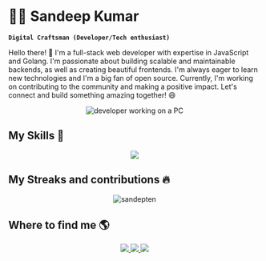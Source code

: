 # 👨‍💻 Sandeep Kumar

**`Digital Craftsman (Developer/Tech enthusiast)`**

Hello there! 👋 I'm a full-stack web developer with expertise in JavaScript and Golang. I'm passionate about building scalable and maintainable backends, as well as creating beautiful frontends. I'm always eager to learn new technologies and I'm a big fan of open source. Currently, I'm working on contributing to the community and making a positive impact. Let's connect and build something amazing together! 😄

<p align="center">
    <img src="https://media.giphy.com/media/qgQUggAC3Pfv687qPC/giphy.gif" alt="developer working on a PC"/>
</p>

## My Skills 🚀

<p align="center">
  <a href="">
    <img src="https://skillicons.dev/icons?i=html,css,javascript,react,nextjs,tailwind,typescript,golang,nodejs,express,mongodb,mysql,postgresql,astro,scss,solidjs,svelte,aws,supabase,vite,jest,django,firebase,gcp,linux,redux,git,github,gitlab,docker,bash,bootstrap,deno,rust,graphql,nestjs,postman,dynamodb,java,cpp,python,vscode,vercel,prisma,materialui,md,kafka,neovim,lua,nginx,planetscale,sequelize&perline=11" />
  </a>
</p>

## My Streaks and contributions 🔥

<p align="center"><img align="center" src="https://github-readme-streak-stats.herokuapp.com/?user=sandepten&" alt="sandepten" /></p>

## Where to find me 🌎

<div align="center">
    <a href="https://www.linkedin.com/in/sandepten/">
        <img src="https://img.shields.io/badge/-Sandeep%20Kumar-0077B5?style=flat&logo=Linkedin&logoColor=white"/>
    </a>
    <a href="https://twitter.com/sandepten">
        <img src="https://img.shields.io/badge/-@sandepten-1DA1F2?style=flat&logo=Twitter&logoColor=white"/>
    </a>
    <a href="mailto:sandepten+github@gmail.com">
        <img src="https://img.shields.io/badge/-sandepten@gmail.com-D14836?style=flat&logo=Gmail&logoColor=white"/>
    </a>
</div>
<!-- My GitHub Stats:

<p align="center"> <img src="https://github-readme-stats.vercel.app/api?username=sandepten&show_icons=true&theme=gotham" alt="sandeepkumar" /> -->
<!---
sandepten/sandepten is a ✨ special ✨ repository because its `README.md` (this file) appears on your GitHub profile.
You can click the Preview link to take a look at your changes.
--->
